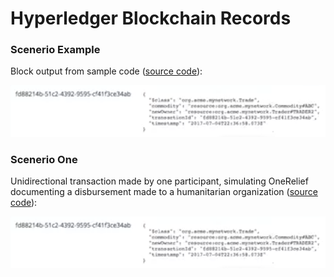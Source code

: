 # Hyperledger Blockchain Records

### Scenerio Example

Block output from sample code ([source code](https://github.com/Brentophillips/OneRelief-Hyperledger/blob/bp-edit/Scenario-Example.md)):

![Example output](https://github.com/Brentophillips/OneRelief-Hyperledger/blob/bp-edit/images/Blockchain_example_record.png)

### Scenerio One

Unidirectional transaction made by one participant, simulating OneRelief documenting a disbursement made to a humanitarian organization ([source code](https://github.com/Brentophillips/OneRelief-Hyperledger/blob/bp-edit/Scenario-One.md)):

![Example output](https://github.com/Brentophillips/OneRelief-Hyperledger/blob/bp-edit/images/Blockchain_example_record.png)

